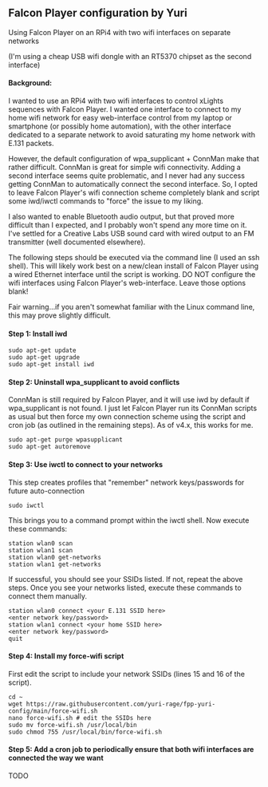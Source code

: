 ## Falcon Player configuration by Yuri

Using Falcon Player on an RPi4 with two wifi interfaces on separate networks

(I'm using a cheap USB wifi dongle with an RT5370 chipset as the second interface)

#### Background:
I wanted to use an RPi4 with two wifi interfaces to control xLights sequences with Falcon Player.  I wanted one interface to connect to my home wifi network for easy web-interface control from my laptop or smartphone (or possibly home automation), with the other interface dedicated to a separate network to avoid saturating my home network with E.131 packets.

However, the default configuration of wpa_supplicant + ConnMan make that rather difficult. ConnMan is great for simple wifi connectivity.  Adding a second interface seems quite problematic, and I never had any success getting ConnMan to automatically connect the second interface.  So, I opted to leave Falcon Player's wifi connection scheme completely blank and script some iwd/iwctl commands to "force" the issue to my liking.

I also wanted to enable Bluetooth audio output, but that proved more difficult than I expected, and I probably won't spend any more time on it.  I've settled for a Creative Labs USB sound card with wired output to an FM transmitter (well documented elsewhere).

The following steps should be executed via the command line (I used an ssh shell).  This will likely work best on a new/clean install of Falcon Player using a wired Ethernet interface until the script is working.  DO NOT configure the wifi interfaces using Falcon Player's web-interface.  Leave those options blank!

Fair warning...if you aren't somewhat familiar with the Linux command line, this may prove slightly difficult.

#### Step 1: Install iwd

    sudo apt-get update
    sudo apt-get upgrade
    sudo apt-get install iwd

#### Step 2: Uninstall wpa_supplicant to avoid conflicts
ConnMan is still required by Falcon Player, and it will use iwd by default if wpa_supplicant is not found.  I just let Falcon Player run its ConnMan scripts as usual but then force my own connection scheme using the script and cron job (as outlined in the remaining steps).  As of v4.x, this works for me.

    sudo apt-get purge wpasupplicant
    sudo apt-get autoremove

#### Step 3: Use iwctl to connect to your networks
This step creates profiles that "remember" network keys/passwords for future auto-connection

    sudo iwctl
    
This brings you to a command prompt within the iwctl shell.  Now execute these commands:

    station wlan0 scan
    station wlan1 scan
    station wlan0 get-networks
    station wlan1 get-networks
    
If successful, you should see your SSIDs listed.  If not, repeat the above steps.  Once you see your networks listed, execute these commands to connect them manually.

    station wlan0 connect <your E.131 SSID here>
    <enter network key/password>
    station wlan1 connect <your home SSID here>
    <enter network key/password>
    quit

#### Step 4: Install my force-wifi script
First edit the script to include your network SSIDs (lines 15 and 16 of the script).

    cd ~
    wget https://raw.githubusercontent.com/yuri-rage/fpp-yuri-config/main/force-wifi.sh
    nano force-wifi.sh # edit the SSIDs here
    sudo mv force-wifi.sh /usr/local/bin
    sudo chmod 755 /usr/local/bin/force-wifi.sh
    
#### Step 5: Add a cron job to periodically ensure that both wifi interfaces are connected the way we want
TODO
